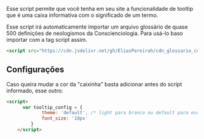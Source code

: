 Esse script permite que você tenha em seu site a funcionalidade de tooltip que é uma caixa informativa com o significado de um termo.

Esse script irá automaticamente importar um arquivo glossário de quase 500 definições de neologismos da Conscienciologia.
Para usá-lo baso importar com a tag script assim.
```html
<script src="https://cdn.jsdelivr.net/gh/EliasPereirah/cdn_glossario_conscienciologico@main/tooltip_conscienciologico.js"></script>
```

## Configurações
Caso queira mudar a cor da "caixinha" basta adicionar antes do script informado, esse outro:

```html
<script>
      var tooltip_config = {
             theme: 'default', /* light para branco ou default para escuro */
             font_size: '18px'
         }
    </script>
```



